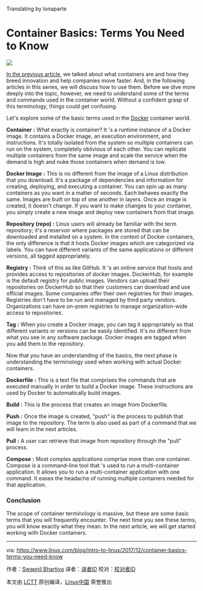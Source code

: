 Translating by lonaparte

Container Basics: Terms You Need to Know
======

![](https://www.linux.com/sites/lcom/files/styles/rendered_file/public/containers-krissia-cruz.jpg?itok=-TNPqdcp)

[In the previous article][1], we talked about what containers are and how they breed innovation and help companies move faster. And, in the following articles in this series, we will discuss how to use them. Before we dive more deeply into the topic, however, we need to understand some of the terms and commands used in the container world. Without a confident grasp of this terminology, things could get confusing.

Let's explore some of the basic terms used in the [Docker][2] container world.

**Container** **:** What exactly is container? It 's a runtime instance of a Docker image. It contains a Docker image, an execution environment, and instructions.  It's totally isolated from the system so multiple containers can run on the system, completely oblivious of each other. You can replicate multiple containers from the same image and scale the service when the demand is high and nuke those containers when demand is low.

**Docker Image** **:** This is no different from the image of a Linux distribution that you download. It's a package of dependencies and information for creating, deploying, and executing a container. You can spin up as many containers as you want in a matter of seconds. Each behaves exactly the same. Images are built on top of one another in layers. Once an image is created, it doesn't change. If you want to make changes to your container, you simply create a new image and deploy new containers from that image.

**Repository (repo)** **:** Linux users will already be familiar with the term repository; it's a reservoir where packages are stored that can be downloaded and installed on a system. In the context of Docker containers, the only difference is that it hosts Docker images which are categorized via labels. You can have different variants of the same applications or different versions, all tagged appropriately.

**Registry** **:** Think of this as like GitHub. It 's an online service that hosts and provides access to repositories of docker images. DockerHub, for example is the default registry for public images. Vendors can upload their repositories on DockerHub so that their customers can download and use official images. Some companies offer their own registries for their images. Registries don't have to be run and managed by third party vendors. Organizations can have on-prem registries to manage organization-wide access to repositories.

**Tag** **:** When you create a Docker image, you can tag it appropriately so that different variants or versions can be easily identified. It's no different from what you see in any software package. Docker images are tagged when you add them to the repository.

Now that you have an understanding of the basics, the next phase is understanding the terminology used when working with actual Docker containers.

**Dockerfile** **:** This is a text file that comprises the commands that are executed manually in order to build a Docker image. These instructions are used by Docker to automatically build images.

**Build** **:** This is the process that creates an image from Dockerfile.

**Push** **:** Once the image is created, "push" is the process to publish that image to the repository. The term is also used as part of a command that we will learn in the next articles.

**Pull** **:** A user can retrieve that image from repository through the "pull" process.

**Compose** **:** Most complex applications comprise more than one container. Compose is a command-line tool that 's used to run a multi-container application. It allows you to run a multi-container application with one command. It eases the headache of running multiple containers needed for that application.

### Conclusion

The scope of container terminology is massive, but these are some basic terms that you will frequently encounter. The next time you see these terms, you will know exactly what they mean. In the next article, we will get started working with Docker containers.

--------------------------------------------------------------------------------

via: https://www.linux.com/blog/intro-to-linux/2017/12/container-basics-terms-you-need-know

作者：[Swapnil Bhartiya][a]
译者：[译者ID](https://github.com/译者ID)
校对：[校对者ID](https://github.com/校对者ID)

本文由 [LCTT](https://github.com/LCTT/TranslateProject) 原创编译，[Linux中国](https://linux.cn/) 荣誉推出

[a]:https://www.linux.com/users/arnieswap
[1]:https://www.linux.com/blog/intro-to-linux/2017/12/what-are-containers-and-why-should-you-care
[2]:https://www.docker.com/
